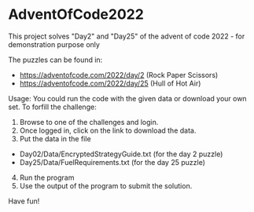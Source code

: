 # AdventOfCode2022
This project solves "Day2" and "Day25" of the advent of code 2022 - for demonstration purpose only

The puzzles can be found in:
* https://adventofcode.com/2022/day/2 (Rock Paper Scissors)
* https://adventofcode.com/2022/day/25 (Hull of Hot Air)

Usage:
You could run the code with the given data or download your own set.
To forfill the challenge:
1.  Browse to one of the challenges and login.
2.  Once logged in, click on the link to download the data.
3.  Put the data in the file 
   - Day02/Data/EncryptedStrategyGuide.txt  (for the day 2 puzzle)
   - Day25/Data/FuelRequirements.txt (for the day 25 puzzle)
4. Run the program
5. Use the output of the program to submit the solution.

Have fun!
